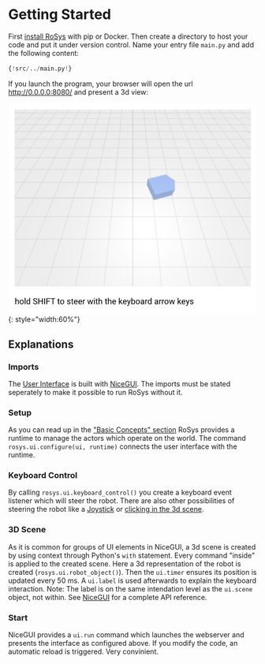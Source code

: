 # Getting Started

First [install RoSys](installation.md) with pip or Docker.
Then create a directory to host your code and put it under version control.
Name your entry file `main.py` and add the following content:

```Python
{!src/../main.py!}
```

If you launch the program, your browser will open the url <http://0.0.0.0:8080/> and present a 3d view:

![Screenshot](getting_started_01.png){: style="width:60%"}

## Explanations

### Imports

The [User Interface](user_interface.md) is built with [NiceGUI](https://nicegui.io).
The imports must be stated seperately to make it possible to run RoSys without it.

### Setup

As you can read up in the ["Basic Concepts" section](basic_concepts.md) RoSys provides a runtime to manage the actors which operate on the world.
The command `rosys.ui.configure(ui, runtime)` connects the user interface with the runtime.

### Keyboard Control

By calling `rosys.ui.keyboard_control()` you create a keyboard event listener which will steer the robot.
There are also other possibilities of steering the robot like a [Joystick](user_interface.md#joystick) or [clicking in the 3d scene](user_interface.md#click-handler).

### 3D Scene

As it is common for groups of UI elements in NiceGUI, a 3d scene is created by using context through Python's `with` statement.
Every command "inside" is applied to the created scene.
Here a 3d representation of the robot is created (`rosys.ui.robot_object()`).
Then the `ui.timer` ensures its position is updated every 50 ms.
A `ui.label` is used afterwards to explain the keyboard interaction.
Note: The label is on the same intendation level as the `ui.scene` object, not within.
See [NiceGUI](https://nicegui.io) for a complete API reference.

### Start

NiceGUI provides a `ui.run` command which launches the webserver and presents the interface as configured above.
If you modify the code, an automatic reload is triggered.
Very convinient.
